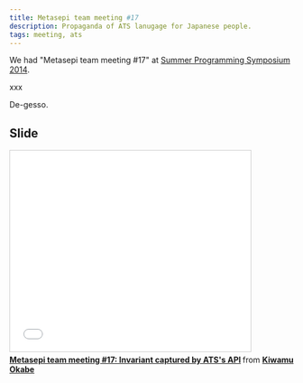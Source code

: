 ```yaml
---
title: Metasepi team meeting #17
description: Propaganda of ATS lanugage for Japanese people.
tags: meeting, ats
---
```


We had "Metasepi team meeting #17" at
[Summer Programming Symposium 2014](http://prosym.github.io/sprosym2014/).

xxx

De-gesso.

## Slide

<iframe src="//www.slideshare.net/slideshow/embed_code/38252095" width="427" height="356" frameborder="0" marginwidth="0" marginheight="0" scrolling="no" style="border:1px solid #CCC; border-width:1px; margin-bottom:5px; max-width: 100%;" allowfullscreen> </iframe> <div style="margin-bottom:5px"> <strong> <a href="https://www.slideshare.net/master_q/20140824-sprosym2014" title="Metasepi team meeting #17: Invariant captured by ATS&#x27;s API" target="_blank">Metasepi team meeting #17: Invariant captured by ATS&#x27;s API</a> </strong> from <strong><a href="http://www.slideshare.net/master_q" target="_blank">Kiwamu Okabe</a></strong> </div>
